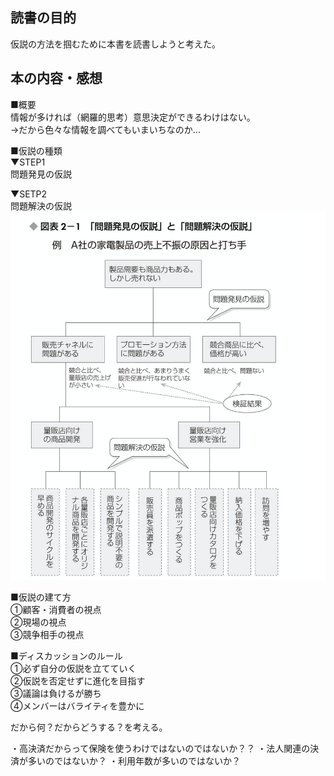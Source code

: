 ## 読書の目的  
仮説の方法を掴むために本書を読書しようと考えた。  

## 本の内容・感想  
■概要  
情報が多ければ（網羅的思考）意思決定ができるわけはない。  
→だから色々な情報を調べてもいまいちなのか...  

■仮説の種類  
▼STEP1  
問題発見の仮説  

▼SETP2  
問題解決の仮説  
![](2021-03-23-17-31-50.png)  

■仮説の建て方  
①顧客・消費者の視点  
②現場の視点  
③競争相手の視点  

■ディスカッションのルール  
①必ず自分の仮説を立てていく  
②仮説を否定せずに進化を目指す  
③議論は負けるが勝ち  
④メンバーはバライティを豊かに  

だから何？だからどうする？を考える。  



・高決済だからって保険を使うわけではないのではないか？？
・法人関連の決済が多いのではないか？
・利用年数が多いのではないか？
